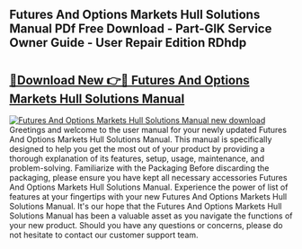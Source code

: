 ## Futures And Options Markets Hull Solutions Manual PDf Free Download - Part-GlK Service Owner Guide - User Repair Edition RDhdp

# <h2><a href="http://bc64936.oget.top/?id=Futures+And+Options+Markets+Hull+Solutions+Manual">🔗Download New 👉🔴 Futures And Options Markets Hull Solutions Manual</a></h2>

[![Futures And Options Markets Hull Solutions Manual new download](https://i.imgur.com/5g1atiW.png)](http://bc64936.oget.top/?id=Futures+And+Options+Markets+Hull+Solutions+Manual)
Greetings and welcome to the user manual for your newly updated Futures And Options Markets Hull Solutions Manual. This manual is specifically designed to help you get the most out of your product by providing a thorough explanation of its features, setup, usage, maintenance, and problem-solving. Familiarize with the Packaging Before discarding the packaging, please ensure you have kept all necessary accessories Futures And Options Markets Hull Solutions Manual. Experience the power of list of features at your fingertips with your new Futures And Options Markets Hull Solutions Manual. It's our hope that the Futures And Options Markets Hull Solutions Manual has been a valuable asset as you navigate the functions of your new product. Should you have any questions or concerns, please do not hesitate to contact our customer support team.
